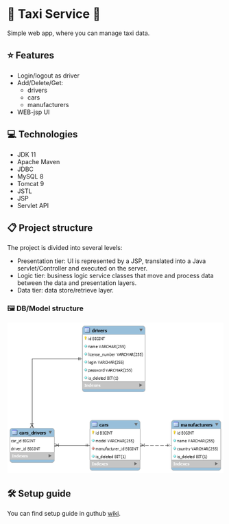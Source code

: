 # :oncoming_taxi: Taxi Service :oncoming_taxi:

Simple web app, where you can manage taxi data.

## :star: Features  

* Login/logout as driver
* Add/Delete/Get:
  * drivers
  * cars
  * manufacturers
* WEB-jsp UI

## :computer: Technologies
* JDK 11
* Apache Maven
* JDBC
* MySQL 8
* Tomcat 9
* JSTL
* JSP
* Servlet API

## :clipboard: Project structure

The project is divided into several levels:
 * Presentation tier: UI is represented by a JSP, translated into a Java servlet/Controller and executed on the server.
 * Logic tier: business logic service classes that move and process data between the data and presentation layers.
 * Data tier: data store/retrieve layer.

### 🖼️ DB/Model structure
![taxiDB](taxiDB.png)

## 🛠️ Setup guide

You can find setup guide in guthub [wiki](https://github.com/tuturox91/Cinema-Service/wiki/Start-work-with-project "wiki").
   
